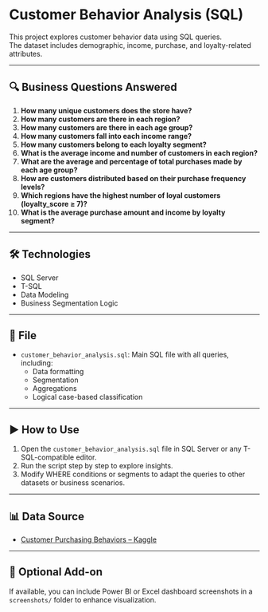 # Customer Behavior Analysis (SQL)

This project explores customer behavior data using SQL queries.  
The dataset includes demographic, income, purchase, and loyalty-related attributes.

---

## 🔍 Business Questions Answered

1. **How many unique customers does the store have?**  
2. **How many customers are there in each region?**  
3. **How many customers are there in each age group?**  
4. **How many customers fall into each income range?**  
5. **How many customers belong to each loyalty segment?**  
6. **What is the average income and number of customers in each region?**  
7. **What are the average and percentage of total purchases made by each age group?**  
8. **How are customers distributed based on their purchase frequency levels?**  
9. **Which regions have the highest number of loyal customers (loyalty_score ≥ 7)?**  
10. **What is the average purchase amount and income by loyalty segment?**

---

## 🛠️ Technologies

- SQL Server
- T-SQL
- Data Modeling
- Business Segmentation Logic

---

## 📁 File

- `customer_behavior_analysis.sql`: Main SQL file with all queries, including:
  - Data formatting
  - Segmentation
  - Aggregations
  - Logical case-based classification

---

## ▶️ How to Use

1. Open the `customer_behavior_analysis.sql` file in SQL Server or any T-SQL-compatible editor.
2. Run the script step by step to explore insights.
3. Modify WHERE conditions or segments to adapt the queries to other datasets or business scenarios.

---

## 📊 Data Source

- [Customer Purchasing Behaviors – Kaggle](https://www.kaggle.com/datasets/hanaksoy/customer-purchasing-behaviors)

---

## 📸 Optional Add-on

If available, you can include Power BI or Excel dashboard screenshots in a `screenshots/` folder to enhance visualization.

